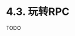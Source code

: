 # 4.3. 玩转RPC

TODO

<!--

认证/反向/gls？，能够拿到req吗，基于req的gls

--

pb 和 json 是类似的，

唯一的差异的 protoc 工具

有了代码生成，一切就发生变化了

pb 的重要性不再时底层的编码，二是 api 的通用语言！！！

但是 pb 个 rest 是无法一一等价的

生成简单的代码，增加接口约束

甚至最终回归到 gob 或 json 编码
-->
